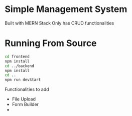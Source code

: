 <h1>Simple Management System</h1>
Built with MERN Stack
Only has CRUD functionalities


Running From Source
====================
```bash
cd frontend
npm install
cd ../backend
npm install
cd ..
npm run devStart
```


Functionalities to add
<ul>
    <li>File Upload</li>
    <li>Form Builder</li>
    <li></li>
</ul>